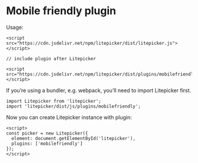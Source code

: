 Mobile friendly plugin
=========

Usage:
```
<script src="https://cdn.jsdelivr.net/npm/litepicker/dist/litepicker.js"></script>

// include plugin after Litepicker

<script src="https://cdn.jsdelivr.net/npm/litepicker/dist/plugins/mobilefriendly.js"></script>
```

If you’re using a bundler, e.g. webpack, you’ll need to import Litepicker first.
```
import Litepicker from 'litepicker';
import 'litepicker/dist/js/plugins/mobilefriendly';
```

Now you can create Litepicker instance with plugin:
```
<script>
const picker = new Litepicker({ 
  element: document.getElementById('litepicker'),
  plugins: ['mobilefriendly']
});
</script>
```